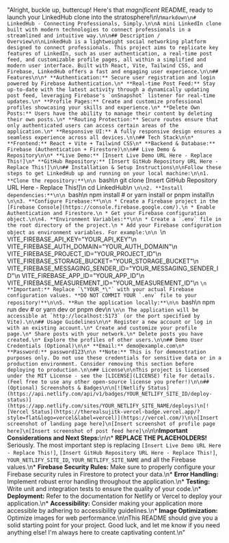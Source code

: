 "Alright, buckle up, buttercup! Here's that *magnificent* README, ready to launch your LinkedHub clone into the stratosphere!\n\n```markdown\n# LinkedHub - Connecting Professionals, Simply.\n\nA mini LinkedIn clone built with modern technologies to connect professionals in a streamlined and intuitive way.\n\n## Description / Overview\n\nLinkedHub is a lightweight social networking platform designed to connect professionals. This project aims to replicate key features of LinkedIn, such as user authentication, a real-time post feed, and customizable profile pages, all within a simplified and modern user interface. Built with React, Vite, Tailwind CSS, and Firebase, LinkedHub offers a fast and engaging user experience.\n\n## Features\n\n* **Authentication:** Secure user registration and login powered by Firebase Authentication.\n* **Real-time Post Feed:** Stay up-to-date with the latest activity through a dynamically updating post feed, leveraging Firebase's `onSnapshot` listener for real-time updates.\n* **Profile Pages:** Create and customize professional profiles showcasing your skills and experience.\n* **Delete Own Posts:** Users have the ability to manage their content by deleting their own posts.\n* **Routing Protection:** Secure routes ensure that only authenticated users can access certain areas of the application.\n* **Responsive UI:** A fully responsive design ensures a seamless experience across all devices.\n\n## Tech Stack\n\n* **Frontend:** React + Vite + Tailwind CSS\n* **Backend & Database:** Firebase (Authentication + Firestore)\n\n## Live Demo & Repository\n\n* **Live Demo:** [Insert Live Demo URL Here - Replace This!]\n* **GitHub Repository:** [Insert GitHub Repository URL Here - Replace This!]\n\n## Installation & Setup Instructions\n\nFollow these steps to get LinkedHub up and running on your local machine:\n\n1. **Clone the repository:**\n\n ```bash\n git clone [Insert GitHub Repository URL Here - Replace This!]\n cd LinkedHub\n ```\n\n2. **Install dependencies:**\n\n ```bash\n npm install # or yarn install or pnpm install\n ```\n\n3. **Configure Firebase:**\n\n * Create a Firebase project in the [Firebase Console](https://console.firebase.google.com/).\n * Enable Authentication and Firestore.\n * Get your Firebase configuration object.\n\n4. **Environment Variables:**\n\n * Create a `.env` file in the root directory of the project.\n * Add your Firebase configuration object as environment variables. For example:\n\n ```\n VITE_FIREBASE_API_KEY=\"YOUR_API_KEY\"\n VITE_FIREBASE_AUTH_DOMAIN=\"YOUR_AUTH_DOMAIN\"\n VITE_FIREBASE_PROJECT_ID=\"YOUR_PROJECT_ID\"\n VITE_FIREBASE_STORAGE_BUCKET=\"YOUR_STORAGE_BUCKET\"\n VITE_FIREBASE_MESSAGING_SENDER_ID=\"YOUR_MESSAGING_SENDER_ID\"\n VITE_FIREBASE_APP_ID=\"YOUR_APP_ID\"\n VITE_FIREBASE_MEASUREMENT_ID=\"YOUR_MEASUREMENT_ID\"\n ```\n **Important:** Replace `\"YOUR_*\"` with your actual Firebase configuration values. **DO NOT COMMIT YOUR `.env` file to your repository!**\n\n5. **Run the application locally:**\n\n ```bash\n npm run dev # or yarn dev or pnpm dev\n ```\n\n The application will be accessible at `http://localhost:5173` (or the port specified by Vite).\n\n## Usage Guidelines\n\n* Register a new account or log in with an existing account.\n* Create and customize your profile page.\n* Share posts with your network.\n* Delete posts you have created.\n* Explore the profiles of other users.\n\n## Demo User Credentials (Optional)\n\n* **Email:** demo@example.com\n* **Password:** password123\n\n **Note:** This is for demonstration purposes only. Do not use these credentials for sensitive data or in a production environment. Consider removing this section before deploying to production.\n\n## License\n\nThis project is licensed under the MIT License - see the [LICENSE](LICENSE) file for details. (Feel free to use any other open-source license you prefer!)\n\n## (Optional) Screenshots & Badges\n\n[![Netlify Status](https://api.netlify.com/api/v1/badges/YOUR_NETLIFY_SITE_ID/deploy-status)](https://app.netlify.com/sites/YOUR_NETLIFY_SITE_NAME/deploys)\n[![Vercel Status](https://therealsujitk-vercel-badge.vercel.app/?style=flat&logo=vercel&label=vercel)](https://vercel.com/)\n\n[Insert screenshot of landing page here]\n[Insert screenshot of profile page here]\n[Insert screenshot of post feed here]\n```\n\n**Important Considerations and Next Steps:**\n\n* **REPLACE THE PLACEHOLDERS!** Seriously. The most important step is replacing `[Insert Live Demo URL Here - Replace This!]`, `[Insert GitHub Repository URL Here - Replace This!]`, `YOUR_NETLIFY_SITE_ID`, `YOUR_NETLIFY_SITE_NAME` and all the Firebase values.\n* **Firebase Security Rules:** Make sure to properly configure your Firebase security rules in Firestore to protect your data.\n* **Error Handling:** Implement robust error handling throughout the application.\n* **Testing:** Write unit and integration tests to ensure the quality of your code.\n* **Deployment:** Refer to the documentation for Netlify or Vercel to deploy your application.\n* **Accessibility:** Consider making your application more accessible by adhering to accessibility guidelines.\n* **Image Optimization:** Optimize images for web performance.\n\nThis README should give you a solid starting point for your project. Good luck, and let me know if you need anything else! I'm always here to create captivating content.\n"
